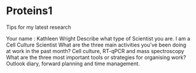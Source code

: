 # Proteins1
Tips for my latest research

Your name : Kathleen Wright
Describe what type of Scientist you are. I am a Cell Culture Scientist
What are the three main activities you've been doing at work in the past month? Cell culture, RT-qPCR and mass spectroscopy
What are the three most important tools or strategies for organising work? Outlook diary, forward planning and time management.
